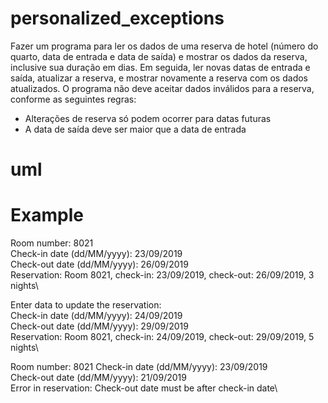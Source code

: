 # personalized_exceptions

Fazer um programa para ler os dados de uma reserva de hotel (número do quarto, data
de entrada e data de saída) e mostrar os dados da reserva, inclusive sua duração em
dias. Em seguida, ler novas datas de entrada e saída, atualizar a reserva, e mostrar
novamente a reserva com os dados atualizados. O programa não deve aceitar dados
inválidos para a reserva, conforme as seguintes regras:

- Alterações de reserva só podem ocorrer para datas futuras
- A data de saída deve ser maior que a data de entrada


# uml

# Example

Room number: 8021\
Check-in date (dd/MM/yyyy): 23/09/2019\
Check-out date (dd/MM/yyyy): 26/09/2019\
Reservation: Room 8021, check-in: 23/09/2019, check-out: 26/09/2019, 3 nights\

Enter data to update the reservation:\
Check-in date (dd/MM/yyyy): 24/09/2019\
Check-out date (dd/MM/yyyy): 29/09/2019\
Reservation: Room 8021, check-in: 24/09/2019, check-out: 29/09/2019, 5 nights\

Room number: 8021
Check-in date (dd/MM/yyyy): 23/09/2019\
Check-out date (dd/MM/yyyy): 21/09/2019\
Error in reservation: Check-out date must be after check-in date\
